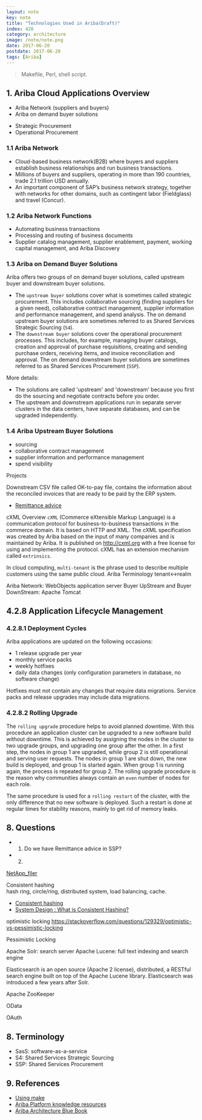 ```yaml
---
layout: note
key: note
title: "Technologies Used in Ariba(Draft)"
index: 420
category: architecture
image: /note/note.png
date: 2017-06-20
postdate: 2017-06-20
tags: [Ariba]
---
```


> Makefile, Perl, shell script.

## 1. Ariba Cloud Applications Overview
* Ariba Network (suppliers and buyers)
* Ariba on demand buyer solutions
- Strategic Procurement
- Operational Procurement

### 1.1 Ariba Network
* Cloud-based business network(B2B) where buyers and suppliers establish business relationships and run business transactions.
* Millions of buyers and suppliers, operating in more than 190 countries, trade 2.1 trillion USD annually.
* An important component of SAP’s business network strategy, together with networks for other domains, such as contingent labor (Fieldglass) and travel (Concur).

### 1.2 Ariba Network Functions
* Automating business transactions
* Processing and routing of business documents
* Supplier catalog management, supplier enablement, payment, working capital management, and Ariba Discovery

### 1.3 Ariba on Demand Buyer Solutions
Ariba offers two groups of on demand buyer solutions, called upstream buyer and downstream buyer solutions.
* The `upstream buyer` solutions cover what is sometimes called strategic procurement. This includes collaborative sourcing (finding suppliers for a given need), collaborative contract management, supplier information and performance management, and spend analysis. The on demand upstream buyer solutions are sometimes referred to as Shared Services Strategic Sourcing (`S4`).
* The `downstream buyer` solutions cover the operational procurement processes. This includes, for example, managing buyer catalogs, creation and approval of purchase requisitions, creating and sending purchase orders, receiving items, and invoice reconciliation and approval. The on demand downstream buyer solutions are sometimes referred to as Shared Services Procurement (`SSP`).

More details:
* The solutions are called 'upstream' and 'downstream' because you first do the sourcing and negotiate contracts before you order.
* The upstream and downstream applications run in separate server clusters in the data centers, have separate databases, and can be upgraded independently.

### 1.4 Ariba Upstream Buyer Solutions
* sourcing
* collaborative contract management
* supplier information and performance management
* spend visibility

Projects


Downstream
CSV file called OK-to-pay file, contains the information about the reconciled invoices that are ready to be paid by the ERP system.

* [Remittance advice](https://en.wikipedia.org/wiki/Remittance_advice)

cXML Overview
`cXML` (Commerce eXtensible Markup Language) is a communication protocol for business-to-business transactions in the commerce domain. It is based on HTTP and XML. The cXML specification was created by Ariba based on the input of many companies and is maintained by Ariba. It is published on http://cxml.org with a free license for using and implementing the protocol.
cXML has an extension mechanism called `extrinsics`.

In cloud computing, `multi-tenant` is the phrase used to describe multiple customers using the same public cloud.
Ariba Terminology
tenant<->realm

Ariba Network: WebObjects application server
Buyer UpStream and Buyer DownStream: Apache Tomcat

## 4.2.8 Application Lifecycle Management
### 4.2.8.1 Deployment Cycles
Ariba applications are updated on the following occasions:
* 1 release upgrade per year
* monthly service packs
* weekly hotfixes
* daily data changes (only configuration parameters in database, no software change)

Hotfixes must not contain any changes that require data migrations. Service packs and release upgrades
may include data migrations.

### 4.2.8.2 Rolling Upgrade
The `rolling upgrade` procedure helps to avoid planned downtime. With this procedure an application cluster can be upgraded to a new software build without downtime. This is achieved by assigning the nodes in the cluster to two upgrade groups, and upgrading one group after the other. In a first step, the nodes in group 1 are upgraded, while group 2 is still operational and serving user requests. The nodes in group 1 are shut down, the new build is deployed, and group 1 is started again. When group 1 is running again, the process is repeated for group 2. The rolling upgrade procedure is the reason why communities always contain an `even` number of nodes for each role.

The same procedure is used for a `rolling restart` of the cluster, with the only difference that no new software is deployed. Such a restart is done at regular times for stability reasons, mainly to get rid of memory leaks.

## 8. Questions
* 1) Do we have Remittance advice in SSP?
* 2)

[NetApp_filer](https://en.wikipedia.org/wiki/NetApp_filer)

Consistent hashing  
hash ring, circle/ring, distributed system, load balancing, cache.
* [Consistent hashing](https://en.wikipedia.org/wiki/Consistent_hashing)
* [System Design : What is Consistent Hashing?](https://www.youtube.com/watch?v=zaRkONvyGr8)

optimistic locking
https://stackoverflow.com/questions/129329/optimistic-vs-pessimistic-locking

Pessimistic Locking

Apache Solr: search server
Apache Lucene: full text indexing and search engine

Elasticsearch is an open source (Apache 2 license), distributed, a RESTful search engine built on top of the Apache Lucene library. Elasticsearch was introduced a few years after Solr.

Apache ZooKeeper

OData

OAuth

## 8. Terminology
* SasS: software-as-a-service
* S4: Shared Services Strategic Sourcing
* SSP: Shared Services Procurement

## 9. References
* [Using make](https://courses.cs.washington.edu/courses/cse373/99au/unix/make.html)
* [Ariba Platform knowledge resources](https://wiki-ariba.sjc.sap.corp/display/ENGDPTS/Ariba+Platform+knowledge+resources)
* [Ariba Architecture Blue Book](https://portal.wdf.sap.corp/irj/go/km/docs/corporate_portal/WS%20PTG/Product%20Architecture/Knowledge%20Transfer/Bluebook/Ariba%20Cloud.pdf)
